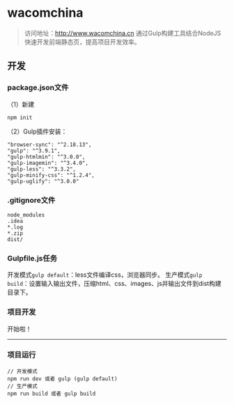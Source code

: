 # wacomchina

> 访问地址：<http://www.wacomchina.cn>
>   通过Gulp构建工具结合NodeJS快速开发前端静态页，提高项目开发效率。

## 开发
### package.json文件
（1）新建
```
npm init
```
（2）Gulp插件安装：
```
"browser-sync": "^2.18.13",
"gulp": "^3.9.1",
"gulp-htmlmin": "^3.0.0",
"gulp-imagemin": "^3.4.0",
"gulp-less": "^3.3.2",
"gulp-minify-css": "^1.2.4",
"gulp-uglify": "^3.0.0"
```

### .gitignore文件
```
node_modules
.idea
*.log
*.zip
dist/
```
### Gulpfile.js任务
开发模式``gulp default``：less文件编译css，浏览器同步。
生产模式``gulp build``：设置输入输出文件，压缩html、css、images、js并输出文件到dist构建目录下。

### 项目开发
开始啦！

---

### 项目运行
```
// 开发模式
npm run dev 或者 gulp (gulp default)
// 生产模式
npm run build 或者 gulp build
```

